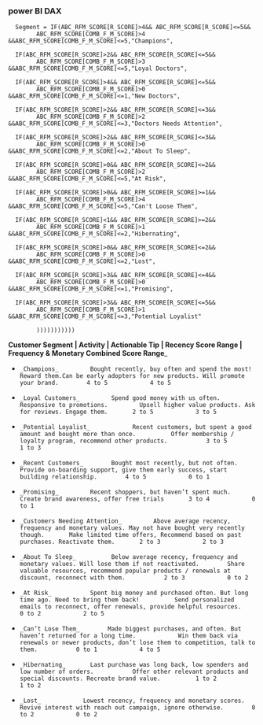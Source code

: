 ### power BI DAX

      Segment = IF(ABC_RFM_SCORE[R_SCORE]>4&& ABC_RFM_SCORE[R_SCORE]<=5&&
            ABC_RFM_SCORE[COMB_F_M_SCORE]>4 &&ABC_RFM_SCORE[COMB_F_M_SCORE]<=5,"Champions",
      
      IF(ABC_RFM_SCORE[R_SCORE]>2&& ABC_RFM_SCORE[R_SCORE]<=5&&
            ABC_RFM_SCORE[COMB_F_M_SCORE]>3 &&ABC_RFM_SCORE[COMB_F_M_SCORE]<=5,"Loyal Doctors",
      
      IF(ABC_RFM_SCORE[R_SCORE]>4&& ABC_RFM_SCORE[R_SCORE]<=5&&
            ABC_RFM_SCORE[COMB_F_M_SCORE]>0 &&ABC_RFM_SCORE[COMB_F_M_SCORE]<=1,"New Doctors",
      
      IF(ABC_RFM_SCORE[R_SCORE]>2&& ABC_RFM_SCORE[R_SCORE]<=3&&
            ABC_RFM_SCORE[COMB_F_M_SCORE]>2 &&ABC_RFM_SCORE[COMB_F_M_SCORE]<=3,"Doctors Needs Attention",
      
      IF(ABC_RFM_SCORE[R_SCORE]>2&& ABC_RFM_SCORE[R_SCORE]<=3&&
            ABC_RFM_SCORE[COMB_F_M_SCORE]>0 &&ABC_RFM_SCORE[COMB_F_M_SCORE]<=2,"About To Sleep",
      
      IF(ABC_RFM_SCORE[R_SCORE]>0&& ABC_RFM_SCORE[R_SCORE]<=2&&
            ABC_RFM_SCORE[COMB_F_M_SCORE]>2 &&ABC_RFM_SCORE[COMB_F_M_SCORE]<=5,"At Risk",
      
      IF(ABC_RFM_SCORE[R_SCORE]>0&& ABC_RFM_SCORE[R_SCORE]>=1&&
            ABC_RFM_SCORE[COMB_F_M_SCORE]>4 &&ABC_RFM_SCORE[COMB_F_M_SCORE]<=5,"Can't Loose Them",
      
      IF(ABC_RFM_SCORE[R_SCORE]<1&& ABC_RFM_SCORE[R_SCORE]>=2&&
            ABC_RFM_SCORE[COMB_F_M_SCORE]>1 &&ABC_RFM_SCORE[COMB_F_M_SCORE]<=2,"Hibernating",
      
      IF(ABC_RFM_SCORE[R_SCORE]>0&& ABC_RFM_SCORE[R_SCORE]<=2&&
            ABC_RFM_SCORE[COMB_F_M_SCORE]>0 &&ABC_RFM_SCORE[COMB_F_M_SCORE]<=2,"Lost",
      
      IF(ABC_RFM_SCORE[R_SCORE]>3&& ABC_RFM_SCORE[R_SCORE]<=4&&
            ABC_RFM_SCORE[COMB_F_M_SCORE]>0 &&ABC_RFM_SCORE[COMB_F_M_SCORE]<=1,"Promising",
      
      IF(ABC_RFM_SCORE[R_SCORE]>3&& ABC_RFM_SCORE[R_SCORE]<=5&&
            ABC_RFM_SCORE[COMB_F_M_SCORE]>1 &&ABC_RFM_SCORE[COMB_F_M_SCORE]<=3,"Potential Loyalist"
            
            )))))))))))


__Customer Segment      |     Activity    |     Actionable Tip    |     Recency Score Range     |     Frequency & Monetary Combined Score Range___

*     _Champions_         Bought recently, buy often and spend the most!        Reward them.Can be early adopters for new products. Will promote your brand.        4 to 5            4 to 5


*     _Loyal Customers_         Spend good money with us often. Responsive to promotions.         Upsell higher value products. Ask for reviews. Engage them.       2 to 5            3 to 5


*     _Potential Loyalist_            Recent customers, but spent a good amount and bought more than once.          Offer membership / loyalty program, recommend other products.           3 to 5            1 to 3


*     _Recent Customers_        Bought most recently, but not often.            Provide on-boarding support, give them early success, start building relationship.        4 to 5            0 to 1


*     _Promising_         Recent shoppers, but haven’t spent much.        Create brand awareness, offer free trials       3 to 4            0 to 1


*     _Customers Needing Attention_         Above average recency, frequency and monetary values. May not have bought very recently though.       Make limited time offers, Recommend based on past purchases. Reactivate them.       2 to 3            2 to 3


*     _About To Sleep_          Below average recency, frequency and monetary values. Will lose them if not reactivated.        Share valuable resources, recommend popular products / renewals at discount, reconnect with them.           2 to 3            0 to 2


*     _At Risk_           Spent big money and purchased often. But long time ago. Need to bring them back!          Send personalized emails to reconnect, offer renewals, provide helpful resources.         0 to 2            2 to 5


*     _Can’t Lose Them_        Made biggest purchases, and often. But haven’t returned for a long time.            Win them back via renewals or newer products, don’t lose them to competition, talk to them.           0 to 1            4 to 5


*     _Hibernating_       Last purchase was long back, low spenders and low number of orders.           Offer other relevant products and special discounts. Recreate brand value.          1 to 2            1 to 2

*     _Lost_            Lowest recency, frequency and monetary scores.        Revive interest with reach out campaign, ignore otherwise.        0 to 2            0 to 2



